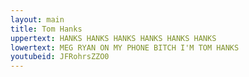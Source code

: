 ```yaml
---
layout: main
title: Tom Hanks 
uppertext: HANKS HANKS HANKS HANKS HANKS HANKS
lowertext: MEG RYAN ON MY PHONE BITCH I'M TOM HANKS
youtubeid: JFRohrsZZO0
---
```

